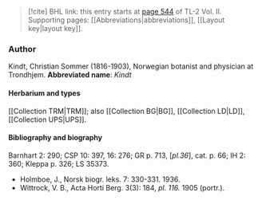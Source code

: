 > [!cite] BHL link: this entry starts at [page 544](https://www.biodiversitylibrary.org/page/33068786) of TL-2 Vol. II.
> Supporting pages: [[Abbreviations|abbreviations]], [[Layout key|layout key]].

### Author

Kindt, Christian Sommer (1816-1903), Norwegian botanist and physician at Trondhjem. 
**Abbreviated name**: *Kindt*

#### Herbarium and types

[[Collection TRM|TRM]]; also [[Collection BG|BG]], [[Collection LD|LD]], [[Collection UPS|UPS]].

#### Bibliography and biography

Barnhart 2: 290; CSP 10: 397, 16: 276; GR p. 713, \[*pl.36*\], cat. p. 66; IH 2: 360; Kleppa p. 326; LS 35373.
- Holmboe, J., Norsk biogr. leks. 7: 330-331. 1936.
- Wittrock, V. B., Acta Horti Berg. 3(3): 184, *pl. 116.* 1905 (portr.).

